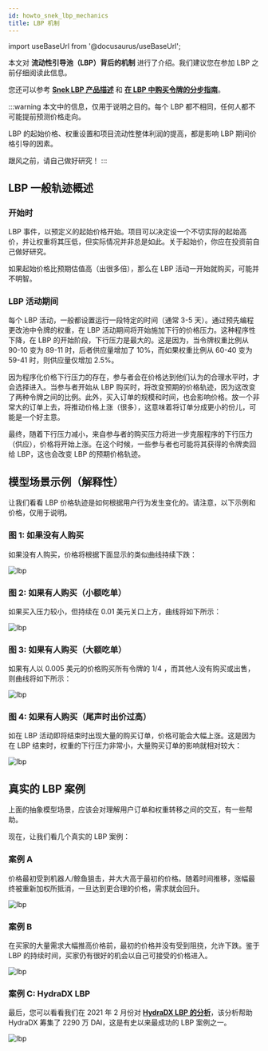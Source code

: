 ```yaml
---
id: howto_snek_lbp_mechanics
title: LBP 机制
---
```


import useBaseUrl from '@docusaurus/useBaseUrl';

本文对 **流动性引导池（LBP）背后的机制** 进行了介绍。我们建议您在参加 LBP 之前仔细阅读此信息。

您还可以参考 **[Snek LBP 产品描述](https://docs.bsx.fi/cn/product_snek_lbp)** 和 **[在 LBP 中购买令牌的分步指南](https://docs.bsx.fi/cn/howto_snek_lbp_buy)**。

:::warning
本文中的信息，仅用于说明之目的。每个 LBP 都不相同，任何人都不可能提前预测价格走向。

LBP 的起始价格、权重设置和项目流动性整体利润的提高，都是影响 LBP 期间价格引导的因素。

跟风之前，请自己做好研究！
:::

## LBP 一般轨迹概述

### 开始时
LBP 事件，以预定义的起始价格开始。项目可以决定设一个不切实际的起始高价，并让权重将其压低，但实际情况并非总是如此。关于起始价，你应在投资前自己做好研究。

如果起始价格比预期估值高（出很多倍），那么在 LBP 活动一开始就购买，可能并不明智。

### LBP 活动期间
每个 LBP 活动，一般都设置运行一段特定的时间（通常 3-5 天）。通过预先编程更改池中令牌的权重，在 LBP 活动期间将开始施加下行的价格压力。这种程序性下降，在 LBP 的开始阶段，下行压力是最大的。这是因为，当令牌权重比例从 90-10 变为 89-11 时，后者供应量增加了 10%，而如果权重比例从 60-40 变为 59-41 时，则供应量仅增加 2.5%。  

因为程序化价格下行压力的存在，参与者会在价格达到他们认为的合理水平时，才会选择进入。当参与者开始从 LBP 购买时，将改变预期的价格轨迹，因为这改变了两种令牌之间的比例。此外，买入订单的规模和时间，也会影响价格。放一个非常大的订单上去，将推动价格上涨（很多），这意味着将订单分成更小的份儿，可能是一个好主意。

最终，随着下行压力减小，来自参与者的购买压力将进一步克服程序的下行压力（供应），价格将开始上涨。在这个时候，一些参与者也可能将其获得的令牌卖回给 LBP，这也会改变 LBP 的预期价格轨迹。

## 模型场景示例（解释性）

让我们看看 LBP 价格轨迹是如何根据用户行为发生变化的。请注意，以下示例和价格，仅用于说明。

### 图 1: 如果没有人购买

如果没有人购买，价格将根据下面显示的类似曲线持续下跌：

<div style={{textAlign: 'center'}}>
  <img alt="lbp" src={useBaseUrl('/img/howto_lbp/model_1.jpg')} />
</div>

### 图 2: 如果有人购买（小额吃单）

如果买入压力较小，但持续在 0.01 美元关口上方，曲线将如下所示：

<div style={{textAlign: 'center'}}>
  <img alt="lbp" src={useBaseUrl('/img/howto_lbp/model_2.jpg')} />
</div>

### 图 3: 如果有人购买（大额吃单）

如果有人以 0.005 美元的价格购买所有令牌的 1/4 ，而其他人没有购买或出售，则曲线将如下所示：

<div style={{textAlign: 'center'}}>
  <img alt="lbp" src={useBaseUrl('/img/howto_lbp/model_3.jpg')} />
</div>

### 图 4: 如果有人购买（尾声时出价过高）

如在 LBP 活动即将结束时出现大量的购买订单，价格可能会大幅上涨。这是因为在 LBP 结束时，权重的下行压力非常小，大量购买订单的影响就相对较大：

<div style={{textAlign: 'center'}}>
  <img alt="lbp" src={useBaseUrl('/img/howto_lbp/model_4.jpg')} />
</div>

## 真实的 LBP 案例

上面的抽象模型场景，应该会对理解用户订单和权重转移之间的交互，有一些帮助。

现在，让我们看几个真实的 LBP 案例：

### 案例 A

价格最初受到机器人/鲸鱼狙击，并大大高于最初的价格。随着时间推移，涨幅最终被重新加权所抵消，一旦达到更合理的价格，需求就会回升。

<div style={{textAlign: 'center'}}>
  <img alt="lbp" src={useBaseUrl('/img/howto_lbp/exhibit_a.jpg')} />
</div>

### 案例 B

在买家的大量需求大幅推高价格前，最初的价格并没有受到阻挠，允许下跌。鉴于 LBP 的持续时间，买家仍有很好的机会以自己可接受的价格进入。

<div style={{textAlign: 'center'}}>
  <img alt="lbp" src={useBaseUrl('/img/howto_lbp/exhibit_b.jpg')} />
</div>

### 案例 C: HydraDX LBP

最后，您可以看看我们在 2021 年 2 月份对 **[HydraDX LBP 的分析](https://hydradxcn.substack.com/p/lbpfx)**，该分析帮助 HydraDX 筹集了 2290 万 DAI，这是有史以来最成功的 LBP 案例之一。

<div style={{textAlign: 'center'}}>
  <img alt="lbp" src={useBaseUrl('/img/howto_lbp/exhibit_c.jpg')} />
</div>

